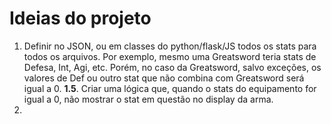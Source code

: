 # Ideias do projeto

1. Definir no JSON, ou em classes do python/flask/JS todos os stats para todos os arquivos. Por exemplo, mesmo uma Greatsword teria stats de Defesa, Int, Agi, etc. Porém, no caso da Greatsword, salvo exceções, os valores de Def ou outro stat que não combina com Greatsword será igual a 0. 
**1.5**. Criar uma lógica que, quando o stats do equipamento for igual a 0, não mostrar o stat em questão no display da arma.
2. 